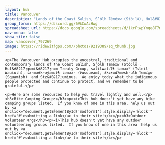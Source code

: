 ```yaml
---
layout: hub
title: Vancouver
description: "Lands of the Coast Salish, S’ólh Téméxw (Stó:lō), Hul&#8217;qumi&#8217;num Treaty Group, səl̓ilwətaɁɬ təməxʷ (Tsleil-Waututh), šxʷməθkʷəy̓əmaɁɬ təməxʷ (Musqueam), Skwxwú7mesh-ulh Temíx̱w (Squamish), and Stz&#8217;uminus"
group_forum: https://discord.gg/6VbCwAcHwg
spreadsheet_url: https://docs.google.com/spreadsheets/d/1krFtwpYnqe8T7mCaAVJzsqxe_CYDAIbQKwoLMMPZc3k/gviz/tq?tqx=out:json&sheet=vancouver
nav-menu: false
show_tile: false
map: vancouver_797269
image: https://ridewithgps.com//photos/9219389/sq_thumb.jpg
---
```

    
    <p>The Vancouver Hub occupies the ancestral, traditional and contemporary lands of the Coast Salish, S’ólh Téméxw (Stó:lō), Hul&#8217;qumi&#8217;num Treaty Group, səl̓ilwətaɁɬ təməxʷ (Tsleil-Waututh), šxʷməθkʷəy̓əmaɁɬ təməxʷ (Musqueam), Skwxwú7mesh-ulh Temíx̱w (Squamish), and Stz&#8217;uminus.  We enjoy today what the indigenous people protected and continue to protect, and we remember to be grateful.</p>
    
    <p>Here are some resources to help you travel lightly and well.</p>
    <h3>Bike Camping Groups</h3><p><i>This hub doesn't yet have any bike camping groups listed.  If you know of one in this area, help us out by <a onclick="document.getElementById('modform1').style.display='block'" href='#'>submitting a link</a> to their site!</i></p><h3>Outdoor Volunteer Orgs</h3><p><i>This hub doesn't yet have any outdoor volunteering groups listed.  If you know of one in this area, help us out by <a onclick="document.getElementById('modform1').style.display='block'" href='#'>submitting a link</a> to their site!</i></p>